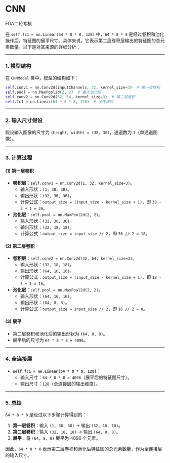 # CNN
EDA二轮考核


在 `self.fc1 = nn.Linear(64 * 8 * 8, 128)` 中，`64 * 8 * 8` 是经过卷积和池化操作后，特征图的展平尺寸。具体来说，它表示第二层卷积层输出的特征图的总元素数量。以下是对其来源的详细分析：

---

### **1. 模型结构**
在 `CNNModel` 类中，模型的结构如下：
```python
self.conv1 = nn.Conv2d(inputChannels, 32, kernel_size=3)  # 第一层卷积
self.pool = nn.MaxPool2d(2, 2)  # 最大池化层
self.conv2 = nn.Conv2d(32, 64, kernel_size=3)  # 第二层卷积
self.fc1 = nn.Linear(64 * 8 * 8, 128)  # 全连接层
```

---

### **2. 输入尺寸假设**
假设输入图像的尺寸为 `(height, width) = (38, 38)`，通道数为 `1`（单通道图像）。

---

### **3. 计算过程**
#### **(1) 第一层卷积**
- **卷积层**：`self.conv1 = nn.Conv2d(1, 32, kernel_size=3)`。
  - 输入形状：`(1, 38, 38)`。
  - 输出形状：`(32, 36, 36)`。
  - 计算公式：`output_size = (input_size - kernel_size + 1)`，即 `38 - 3 + 1 = 36`。
- **池化层**：`self.pool = nn.MaxPool2d(2, 2)`。
  - 输入形状：`(32, 36, 36)`。
  - 输出形状：`(32, 18, 18)`。
  - 计算公式：`output_size = input_size // 2`，即 `36 // 2 = 18`。

#### **(2) 第二层卷积**
- **卷积层**：`self.conv2 = nn.Conv2d(32, 64, kernel_size=3)`。
  - 输入形状：`(32, 18, 18)`。
  - 输出形状：`(64, 16, 16)`。
  - 计算公式：`output_size = (input_size - kernel_size + 1)`，即 `18 - 3 + 1 = 16`。
- **池化层**：`self.pool = nn.MaxPool2d(2, 2)`。
  - 输入形状：`(64, 16, 16)`。
  - 输出形状：`(64, 8, 8)`。
  - 计算公式：`output_size = input_size // 2`，即 `16 // 2 = 8`。

#### **(3) 展平**
- 第二层卷积和池化后的输出形状为 `(64, 8, 8)`。
- 展平后的尺寸为 `64 * 8 * 8 = 4096`。

---

### **4. 全连接层**
- **`self.fc1 = nn.Linear(64 * 8 * 8, 128)`**：
  - 输入尺寸：`64 * 8 * 8 = 4096`（展平后的特征图尺寸）。
  - 输出尺寸：`128`（全连接层的输出维度）。

---

### **5. 总结**
`64 * 8 * 8` 是经过以下步骤计算得到的：
1. **第一层卷积**：输入 `(1, 38, 38)` → 输出 `(32, 18, 18)`。
2. **第二层卷积**：输入 `(32, 18, 18)` → 输出 `(64, 8, 8)`。
3. **展平**：将 `(64, 8, 8)` 展平为 4096 个元素。

因此，`64 * 8 * 8` 表示第二层卷积和池化后特征图的总元素数量，作为全连接层的输入尺寸。
